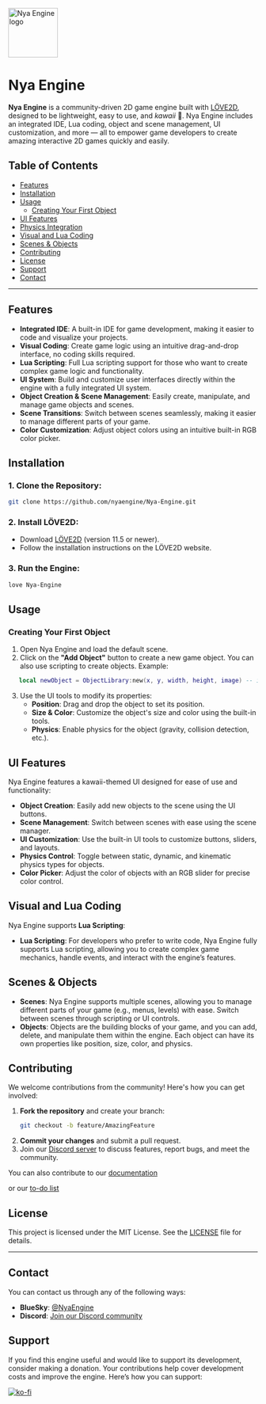 <p align="left">
  <img width="100" alt="Nya Engine logo" src="assets/nyaengine_icon.jpg">
</p>

# Nya Engine

**Nya Engine** is a community-driven 2D game engine built with [LÖVE2D](https://love2d.org/), designed to be lightweight, easy to use, and *kawaii* 🌸. Nya Engine includes an integrated IDE, Lua coding, object and scene management, UI customization, and more — all to empower game developers to create amazing interactive 2D games quickly and easily.

## Table of Contents

- [Features](#features)
- [Installation](#installation)
- [Usage](#usage)
  - [Creating Your First Object](#creating-your-first-object)
- [UI Features](#ui-features)
- [Physics Integration](#physics-integration)
- [Visual and Lua Coding](#visual-and-lua-coding)
- [Scenes & Objects](#scenes-objects)
- [Contributing](#contributing)
- [License](#license)
- [Support](#support)
- [Contact](#contact)

---

## Features

- **Integrated IDE**: A built-in IDE for game development, making it easier to code and visualize your projects.
- **Visual Coding**: Create game logic using an intuitive drag-and-drop interface, no coding skills required.
- **Lua Scripting**: Full Lua scripting support for those who want to create complex game logic and functionality.
- **UI System**: Build and customize user interfaces directly within the engine with a fully integrated UI system.
- **Object Creation & Scene Management**: Easily create, manipulate, and manage game objects and scenes.
- **Scene Transitions**: Switch between scenes seamlessly, making it easier to manage different parts of your game.
- **Color Customization**: Adjust object colors using an intuitive built-in RGB color picker.

## Installation

### 1. Clone the Repository:
```bash
git clone https://github.com/nyaengine/Nya-Engine.git
```

### 2. Install LÖVE2D:
- Download [LÖVE2D](https://love2d.org/) (version 11.5 or newer).
- Follow the installation instructions on the LÖVE2D website.

### 3. Run the Engine:
```bash
love Nya-Engine
```

## Usage

### Creating Your First Object
1. Open Nya Engine and load the default scene.
2. Click on the **"Add Object"** button to create a new game object. You can also use scripting to create objects. Example: 
```lua
   local newObject = ObjectLibrary:new(x, y, width, height, image) -- image is optional
  ```
3. Use the UI tools to modify its properties:
   - **Position**: Drag and drop the object to set its position.
   - **Size & Color**: Customize the object's size and color using the built-in tools.
   - **Physics**: Enable physics for the object (gravity, collision detection, etc.).

## UI Features

Nya Engine features a kawaii-themed UI designed for ease of use and functionality:

- **Object Creation**: Easily add new objects to the scene using the UI buttons.
- **Scene Management**: Switch between scenes with ease using the scene manager.
- **UI Customization**: Use the built-in UI tools to customize buttons, sliders, and layouts.
- **Physics Control**: Toggle between static, dynamic, and kinematic physics types for objects.
- **Color Picker**: Adjust the color of objects with an RGB slider for precise color control.

## Visual and Lua Coding

Nya Engine supports **Lua Scripting**:

- **Lua Scripting**: For developers who prefer to write code, Nya Engine fully supports Lua scripting, allowing you to create complex game mechanics, handle events, and interact with the engine’s features.

## Scenes & Objects

- **Scenes**: Nya Engine supports multiple scenes, allowing you to manage different parts of your game (e.g., menus, levels) with ease. Switch between scenes through scripting or UI controls.
- **Objects**: Objects are the building blocks of your game, and you can add, delete, and manipulate them within the engine. Each object can have its own properties like position, size, color, and physics.

## Contributing

We welcome contributions from the community! Here's how you can get involved:

1. **Fork the repository** and create your branch:
   ```bash
   git checkout -b feature/AmazingFeature
   ```
2. **Commit your changes** and submit a pull request.
3. Join our [Discord server](https://discord.gg/SnAnC4x7VT) to discuss features, report bugs, and meet the community.

You can also contribute to our [documentation](https://github.com/nyaengine/Documentation)

or our [to-do list](https://app.milanote.com/1TDU7N11sJQy5t?p=MhTE3dKrqnb)

## License

This project is licensed under the MIT License. See the [LICENSE](LICENSE) file for details.

---

## Contact

You can contact us through any of the following ways:

- **BlueSky**: [@NyaEngine](https://nyaengine.bsky.social)
- **Discord**: [Join our Discord community](https://discord.gg/SnAnC4x7VT)

## Support
If you find this engine useful and would like to support its development, consider making a donation. Your contributions help cover development costs and improve the engine. Here’s how you can support:

[![ko-fi](https://ko-fi.com/img/githubbutton_sm.svg)](https://ko-fi.com/M4M5XFVTB)
